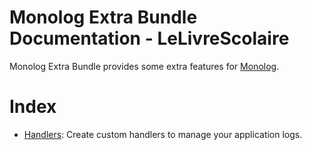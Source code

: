 # Monolog Extra Bundle Documentation - LeLivreScolaire

Monolog Extra Bundle provides some extra features for [Monolog](https://github.com/Seldaek/monolog).

# Index

* [Handlers](./Handlers/index.md): Create custom handlers to manage your application logs.
